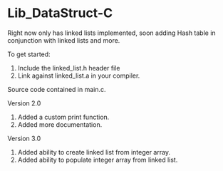 # Lib_DataStruct-C
Right now only has linked lists implemented, soon adding Hash table in conjunction with linked lists and more.

To get started:
1. Include the linked_list.h header file
2. Link against linked_list.a in your compiler.

Source code contained in main.c.

Version 2.0
1. Added a custom print function.
2. Added more documentation.

Version 3.0
1. Added ability to create linked list from integer array.
2. Added ability to populate integer array from linked list.
